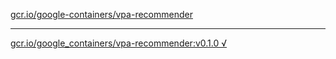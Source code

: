 [gcr.io/google-containers/vpa-recommender](https://hub.docker.com/r/sqeven/vpa-recommender/tags/) 

----
[gcr.io/google_containers/vpa-recommender:v0.1.0 √](https://hub.docker.com/r/sqeven/vpa-recommender/tags/)

